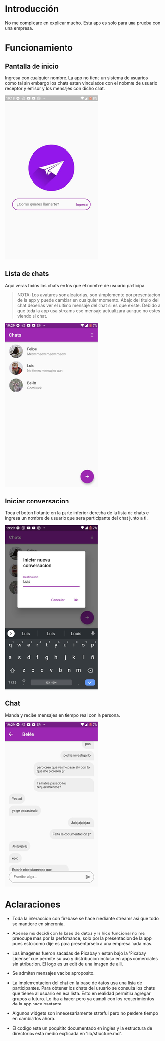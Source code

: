 # Introducción

No me complicare en explicar mucho. Esta app es solo para una prueba con una empresa.

# Funcionamiento

## Pantalla de inicio

Ingresa con cualquier nombre. La app no tiene un sistema de usuarios como tal sin embargo los chats estan vinculados con el nobmre de usuario receptor y emisor y los mensajes con dicho chat.

<img src="https://github.com/Noxware/flutter_firebase_chat/blob/main/docs/media/intro.jpg?raw=true" alt="drawing" width="300"/>

## Lista de chats

Aqui veras todos los chats en los que el nombre de usuario participa.

> NOTA: Los avatares son aleatorias, son simplemente por presentacion de la app y puede cambiar en cualquier momento. Abajo del titulo del chat deberias ver el ultimo mensaje del chat si es que existe. Debido a que toda la app usa streams ese mensaje actualizara aunque no estes viendo el chat.

<img src="https://github.com/Noxware/flutter_firebase_chat/blob/main/docs/media/list.jpg?raw=true" alt="drawing" width="300"/>

## Iniciar conversacion

Toca el boton flotante en la parte inferior derecha de la lista de chats e ingresa un nombre de usuario que sera participante del chat junto a ti.

<img src="https://github.com/Noxware/flutter_firebase_chat/blob/main/docs/media/new.jpg?raw=true" alt="drawing" width="300"/>

## Chat

Manda y recibe mensajes en tiempo real con la persona.

<img src="https://github.com/Noxware/flutter_firebase_chat/blob/main/docs/media/chat.jpg?raw=true" alt="drawing" width="300"/>

# Aclaraciones

- Toda la interaccion con firebase se hace mediante streams asi que todo se mantiene en sincronia.

- Apenas me decidi con la base de datos y la hice funcionar no me preocupe mas por la perfomance, solo por la presentacion de la app pues esto como dije es para presentarselo a una empresa nada mas.

- Las imagenes fueron sacadas de Pixabay y estan bajo la 'Pixabay License' que permite su uso y distribucion incluso en apps comerciales sin atribucion. El logo es un edit de una imagen de alli.

- Se admiten mensajes vacios aproposito.

- La implementacion del chat en la base de datos usa una lista de participantes. Para obtener los chats del usuario se consulta los chats que tienen al usuario en esa lista. Esto en realidad permitira agregar grupos a futuro. Lo iba a hacer pero ya cumpli con los requerimientos de la app hace bastante.

- Algunos widgets son innecesariamente stateful pero no perdere tiempo en cambiarlos ahora.

- El codigo esta un poquitito documentado en ingles y la estructura de directorios esta medio explicada en 'lib/structure.md'.